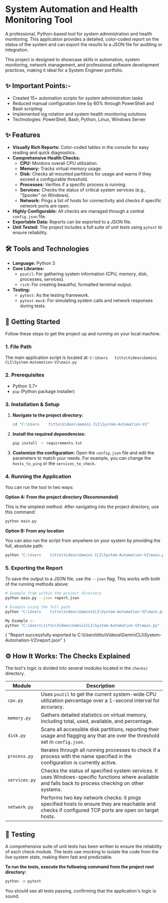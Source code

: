 
# System Automation and Health Monitoring Tool

A professional, Python-based tool for system administration and health monitoring. This application provides a detailed, color-coded report on the status of the system and can export the results to a JSON file for auditing or integration.

This project is designed to showcase skills in automation, system monitoring, network management, and professional software development practices, making it ideal for a System Engineer portfolio.

## ✨ Important Points:-
- Created 15+ automation scripts for system administration tasks
- Reduced manual configuration time by 60% through PowerShell and Bash scripting
- Implemented log rotation and system health monitoring solutions
- Technologies: PowerShell, Bash, Python, Linux, Windows Server

## ✨ Features

- **Visually Rich Reports:** Color-coded tables in the console for easy reading and quick diagnostics.
- **Comprehensive Health Checks:**
  - **CPU:** Monitors overall CPU utilization.
  - **Memory:** Tracks virtual memory usage.
  - **Disk:** Checks all mounted partitions for usage and warns if they exceed a configurable threshold.
  - **Processes:** Verifies if a specific process is running.
  - **Services:** Checks the status of critical system services (e.g., "Spooler" on Windows).
  - **Network:** Pings a list of hosts for connectivity and checks if specific network ports are open.
- **Highly Configurable:** All checks are managed through a central `config.json` file.
- **Exportable Data:** Reports can be exported to a JSON file.
- **Unit Tested:** The project includes a full suite of unit tests using `pytest` to ensure reliability.

## 🛠️ Tools and Technologies

- **Language:** Python 3
- **Core Libraries:**
  - `psutil`: For gathering system information (CPU, memory, disk, processes, services).
  - `rich`: For creating beautiful, formatted terminal output.
- **Testing:**
  - `pytest`: As the testing framework.
  - `pytest-mock`: For simulating system calls and network responses during tests.

## 🚀 Getting Started

Follow these steps to get the project up and running on your local machine.

### 1. File Path

The main application script is located at:
`C:\Users	tittu\Videos\Gemini CLI\System-Automation-V2\main.py`

### 2. Prerequisites

- Python 3.7+
- `pip` (Python package installer)

### 3. Installation & Setup

1.  **Navigate to the project directory:**
    ```bash
    cd "C:\Users	tittu\Videos\Gemini CLI\System-Automation-V2"
    ```
2.  **Install the required dependencies:**
    ```bash
    pip install -r requirements.txt
    ```
3.  **Customize the configuration:**
    Open the `config.json` file and edit the parameters to match your needs. For example, you can change the `hosts_to_ping` or the `services_to_check`.

### 4. Running the Application

You can run the tool in two ways:

**Option A: From the project directory (Recommended)**

This is the simplest method. After navigating into the project directory, use this command:
```bash
python main.py
```

**Option B: From any location**

You can also run the script from anywhere on your system by providing the full, absolute path:
```bash
python "C:\Users	tittu\Videos\Gemini CLI\System-Automation-V2\main.py"
```

### 5. Exporting the Report

To save the output to a JSON file, use the `--json` flag. This works with both of the running methods above:

```bash
# Example from within the project directory
python main.py --json report.json

# Example using the full path
python "C:\Users	tittu\Videos\GeminiCLI\System-Automation-V2\main.py" --json "C:\path	to\youreport.json"

My Example :- 
python "C:\Users\tittu\Videos\GeminiCLI\System-Automation-V2\main.py" --json "C:\Users\tittu\Videos\GeminiCLI\System-Automation-V2\report.json"
```

{ "Report successfully exported to C:\Users\tittu\Videos\GeminiCLI\System-Automation-V2\report.json" }


## ⚙️ How It Works: The Checks Explained

The tool's logic is divided into several modules located in the `checks/` directory.

| Module          | Description                                                                                                                                 |
| --------------- | ------------------------------------------------------------------------------------------------------------------------------------------- |
| `cpu.py`        | Uses `psutil` to get the current system-wide CPU utilization percentage over a 1-second interval for accuracy.                                |
| `memory.py`     | Gathers detailed statistics on virtual memory, including total, used, available, and percentage.                                            |
| `disk.py`       | Scans all accessible disk partitions, reporting their usage and flagging any that are over the threshold set in `config.json`.                |
| `process.py`    | Iterates through all running processes to check if a process with the name specified in the configuration is currently active.                |
| `services.py`   | Checks the status of specified system services. It uses Windows-specific functions where available and falls back to process checking on other systems. |
| `network.py`    | Performs two key network checks: it pings specified hosts to ensure they are reachable and checks if configured TCP ports are open on target hosts. |

## 🧪 Testing

A comprehensive suite of unit tests has been written to ensure the reliability of each check module. The tests use mocking to isolate the code from the live system state, making them fast and predictable.

**To run the tests, execute the following command from the project root directory:**

```bash
python -m pytest
```

You should see all tests passing, confirming that the application's logic is sound.
#